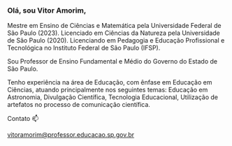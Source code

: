 ### **Olá, sou Vitor Amorim**,

Mestre em Ensino de Ciências e Matemática pela Universidade Federal de São Paulo (2023). 
Licenciado em Ciências da Natureza pela Universidade de São Paulo (2020). 
Licenciando em Pedagogia e Educação Profissional e Tecnológica no Instituto Federal de São Paulo (IFSP). 

Sou Professor de Ensino Fundamental e Médio do Governo do Estado de São Paulo.

Tenho experiência na área de Educação, com ênfase em Educação em Ciências, atuando principalmente nos seguintes temas: Educação em Astronomia, Divulgação Científica, Tecnologia Educacional, Utilização de artefatos no processo de comunicação científica.

Contato 📫

vitoramorim@professor.educacao.sp.gov.br

<!--
**profvamorim/profvamorim** is a ✨ _special_ ✨ repository because its `README.md` (this file) appears on your GitHub profile.

Here are some ideas to get you started:

- 🔭 I’m currently working on ...
- 🌱 I’m currently learning ...
- 👯 I’m looking to collaborate on ...
- 🤔 I’m looking for help with ...
- 💬 Ask me about ...
- 📫 How to reach me: ...
- 😄 Pronouns: ...
- ⚡ Fun fact: ...
-->
